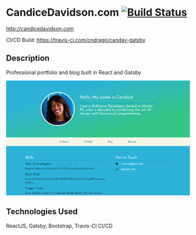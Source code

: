 # CandiceDavidson.com [![Build Status](https://travis-ci.com/cndragn/candav-gatsby.svg?branch=master)](https://travis-ci.com/cndragn/candav-gatsby)

http://candicedavidson.com

CI/CD Build: https://travis-ci.com/cndragn/candav-gatsby

## Description

Professional portfolio and blog built in React and Gatsby


 ![CandiceDavidson.com Screenshot](screenshot.png)

## Technologies Used

ReactJS, Gatsby, Bootstrap, Travis-CI CI/CD